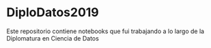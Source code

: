 # DiploDatos2019
Este repositorio contiene notebooks que fui trabajando a lo largo de la Diplomatura en Ciencia de Datos
